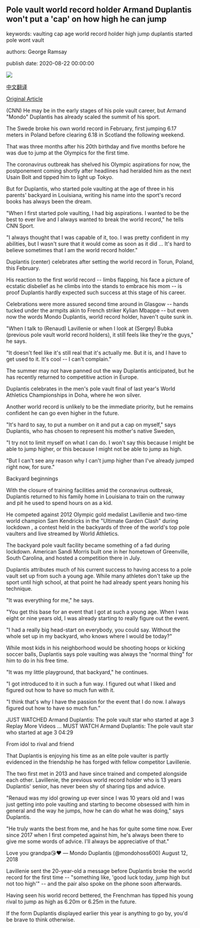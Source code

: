 ## Pole vault world record holder Armand Duplantis won't put a 'cap' on how high he can jump

keywords: vaulting cap age world record holder high jump duplantis started pole wont vault

authors: George Ramsay

publish date: 2020-08-22 00:00:00

![](https://cdn.cnn.com/cnnnext/dam/assets/200812110205-02-armand-duplantis-super-tease.jpg)

[中文翻译](Pole%20vault%20world%20record%20holder%20Armand%20Duplantis%20won%27t%20put%20a%20%27cap%27%20on%20how%20high%20he%20can%20jump_zh.md)

[Original Article](https://edition.cnn.com/2020/08/22/sport/armand-duplantis-pole-vault-athletics-spt-intl-cmd/index.html)

(CNN) He may be in the early stages of his pole vault career, but Armand "Mondo" Duplantis has already scaled the summit of his sport.

The Swede broke his own world record in February, first jumping 6.17 meters in Poland before clearing 6.18 in Scotland the following weekend.

That was three months after his 20th birthday and five months before he was due to jump at the Olympics for the first time.

The coronavirus outbreak has shelved his Olympic aspirations for now, the postponement coming shortly after headlines had heralded him as the next Usain Bolt and tipped him to light up Tokyo.

But for Duplantis, who started pole vaulting at the age of three in his parents' backyard in Louisiana, writing his name into the sport's record books has always been the dream.

"When I first started pole vaulting, I had big aspirations. I wanted to be the best to ever live and I always wanted to break the world record," he tells CNN Sport.

"I always thought that I was capable of it, too. I was pretty confident in my abilities, but I wasn't sure that it would come as soon as it did ... It's hard to believe sometimes that I am the world record holder."

Duplantis (center) celebrates after setting the world record in Torun, Poland, this February.

His reaction to the first world record -- limbs flapping, his face a picture of ecstatic disbelief as he climbs into the stands to embrace his mom -- is proof Duplantis hardly expected such success at this stage of his career.

Celebrations were more assured second time around in Glasgow -- hands tucked under the armpits akin to French striker Kylian Mbappe -- but even now the words Mondo Duplantis, world record holder, haven't quite sunk in.

"When I talk to (Renaud) Lavillenie or when I look at (Sergey) Bubka (previous pole vault world record holders), it still feels like they're the guys," he says.

"It doesn't feel like it's still real that it's actually me. But it is, and I have to get used to it. It's cool -- I can't complain."

The summer may not have panned out the way Duplantis anticipated, but he has recently returned to competitive action in Europe.

Duplantis celebrates in the men's pole vault final of last year's World Athletics Championships in Doha, where he won silver.

Another world record is unlikely to be the immediate priority, but he remains confident he can go even higher in the future.

"It's hard to say, to put a number on it and put a cap on myself," says Duplantis, who has chosen to represent his mother's native Sweden,

"I try not to limit myself on what I can do. I won't say this because I might be able to jump higher, or this because I might not be able to jump as high.

"But I can't see any reason why I can't jump higher than I've already jumped right now, for sure."

Backyard beginnings

With the closure of training facilities amid the coronavirus outbreak, Duplantis returned to his family home in Louisiana to train on the runway and pit he used to spend hours on as a kid.

He competed against 2012 Olympic gold medalist Lavillenie and two-time world champion Sam Kendricks in the "Ultimate Garden Clash" during lockdown , a contest held in the backyards of three of the world's top pole vaulters and live streamed by World Athletics.

The backyard pole vault facility became something of a fad during lockdown. American Sandi Morris built one in her hometown of Greenville, South Carolina, and hosted a competition there in July.

Duplantis attributes much of his current success to having access to a pole vault set up from such a young age. While many athletes don't take up the sport until high school, at that point he had already spent years honing his technique.

"It was everything for me," he says.

"You get this base for an event that I got at such a young age. When I was eight or nine years old, I was already starting to really figure out the event.

"I had a really big head-start on everybody, you could say. Without the whole set up in my backyard, who knows where I would be today?"

While most kids in his neighborhood would be shooting hoops or kicking soccer balls, Duplantis says pole vaulting was always the "normal thing" for him to do in his free time.

"It was my little playground, that backyard," he continues.

"I got introduced to it in such a fun way. I figured out what I liked and figured out how to have so much fun with it.

"I think that's why I have the passion for the event that I do now. I always figured out how to have so much fun."

JUST WATCHED Armand Duplantis: The pole vault star who started at age 3 Replay More Videos ... MUST WATCH Armand Duplantis: The pole vault star who started at age 3 04:29

From idol to rival and friend

That Duplantis is enjoying his time as an elite pole vaulter is partly evidenced in the friendship he has forged with fellow competitor Lavillenie.

The two first met in 2013 and have since trained and competed alongside each other. Lavillenie, the previous world record holder who is 13 years Duplantis' senior, has never been shy of sharing tips and advice.

"Renaud was my idol growing up ever since I was 10 years old and I was just getting into pole vaulting and starting to become obsessed with him in general and the way he jumps, how he can do what he was doing," says Duplantis.

"He truly wants the best from me, and he has for quite some time now. Ever since 2017 when I first competed against him, he's always been there to give me some words of advice. I'll always be appreciative of that."

Love you grandpa😘❤️ — Mondo Duplantis (@mondohoss600) August 12, 2018

Lavillenie sent the 20-year-old a message before Duplantis broke the world record for the first time -- "something like, 'good luck today, jump high but not too high'" -- and the pair also spoke on the phone soon afterwards.

Having seen his world record bettered, the Frenchman has tipped his young rival to jump as high as 6.20m or 6.25m in the future.

If the form Duplantis displayed earlier this year is anything to go by, you'd be brave to think otherwise.